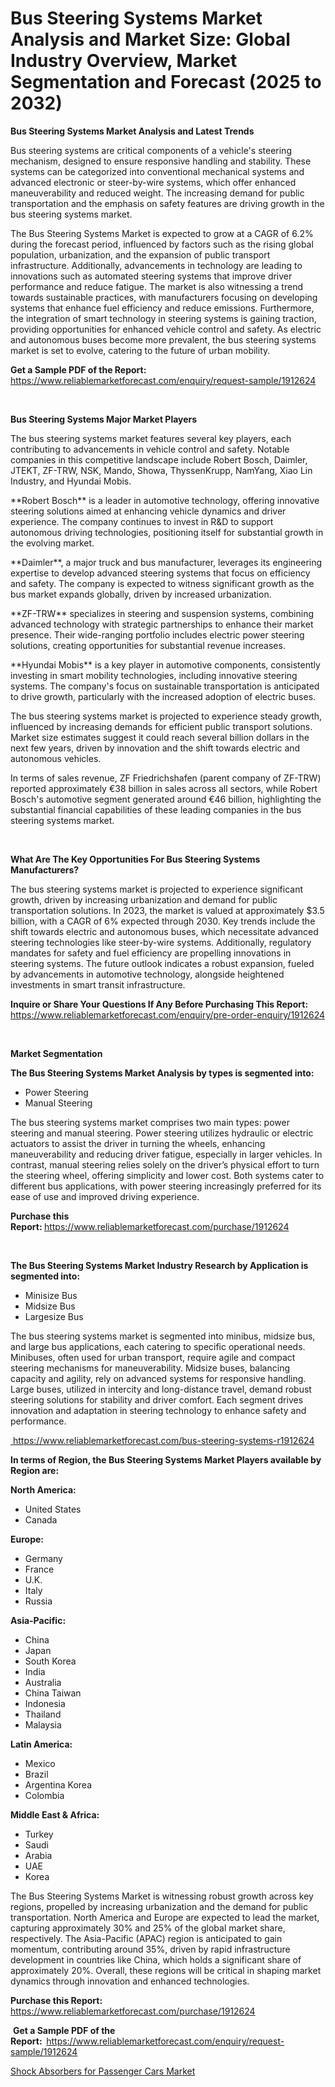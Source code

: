 <p><h1>Bus Steering Systems Market Analysis and Market Size: Global Industry Overview, Market Segmentation and Forecast (2025 to 2032)</h1></p><p><strong>Bus Steering Systems Market Analysis and Latest Trends</strong></p>
<p><p>Bus steering systems are critical components of a vehicle's steering mechanism, designed to ensure responsive handling and stability. These systems can be categorized into conventional mechanical systems and advanced electronic or steer-by-wire systems, which offer enhanced maneuverability and reduced weight. The increasing demand for public transportation and the emphasis on safety features are driving growth in the bus steering systems market.</p><p>The Bus Steering Systems Market is expected to grow at a CAGR of 6.2% during the forecast period, influenced by factors such as the rising global population, urbanization, and the expansion of public transport infrastructure. Additionally, advancements in technology are leading to innovations such as automated steering systems that improve driver performance and reduce fatigue. The market is also witnessing a trend towards sustainable practices, with manufacturers focusing on developing systems that enhance fuel efficiency and reduce emissions. Furthermore, the integration of smart technology in steering systems is gaining traction, providing opportunities for enhanced vehicle control and safety. As electric and autonomous buses become more prevalent, the bus steering systems market is set to evolve, catering to the future of urban mobility.</p></p>
<p><strong>Get a Sample PDF of the Report:&nbsp;</strong> <a href="https://www.reliablemarketforecast.com/enquiry/request-sample/1912624?utm_campaign=3178&utm_medium=2&utm_source=Github&utm_content=ia&utm_term=31032025&utm_id=bus-steering-systems">https://www.reliablemarketforecast.com/enquiry/request-sample/1912624</a></p>
<p>&nbsp;</p>
<p><strong>Bus Steering Systems Major Market Players</strong></p>
<p><p>The bus steering systems market features several key players, each contributing to advancements in vehicle control and safety. Notable companies in this competitive landscape include Robert Bosch, Daimler, JTEKT, ZF-TRW, NSK, Mando, Showa, ThyssenKrupp, NamYang, Xiao Lin Industry, and Hyundai Mobis.</p><p>**Robert Bosch** is a leader in automotive technology, offering innovative steering solutions aimed at enhancing vehicle dynamics and driver experience. The company continues to invest in R&D to support autonomous driving technologies, positioning itself for substantial growth in the evolving market.</p><p>**Daimler**, a major truck and bus manufacturer, leverages its engineering expertise to develop advanced steering systems that focus on efficiency and safety. The company is expected to witness significant growth as the bus market expands globally, driven by increased urbanization.</p><p>**ZF-TRW** specializes in steering and suspension systems, combining advanced technology with strategic partnerships to enhance their market presence. Their wide-ranging portfolio includes electric power steering solutions, creating opportunities for substantial revenue increases.</p><p>**Hyundai Mobis** is a key player in automotive components, consistently investing in smart mobility technologies, including innovative steering systems. The company's focus on sustainable transportation is anticipated to drive growth, particularly with the increased adoption of electric buses.</p><p>The bus steering systems market is projected to experience steady growth, influenced by increasing demands for efficient public transport solutions. Market size estimates suggest it could reach several billion dollars in the next few years, driven by innovation and the shift towards electric and autonomous vehicles.</p><p>In terms of sales revenue, ZF Friedrichshafen (parent company of ZF-TRW) reported approximately €38 billion in sales across all sectors, while Robert Bosch's automotive segment generated around €46 billion, highlighting the substantial financial capabilities of these leading companies in the bus steering systems market.</p></p>
<p>&nbsp;</p>
<p><strong>What Are The Key Opportunities For Bus Steering Systems Manufacturers?</strong></p>
<p><p>The bus steering systems market is projected to experience significant growth, driven by increasing urbanization and demand for public transportation solutions. In 2023, the market is valued at approximately $3.5 billion, with a CAGR of 6% expected through 2030. Key trends include the shift towards electric and autonomous buses, which necessitate advanced steering technologies like steer-by-wire systems. Additionally, regulatory mandates for safety and fuel efficiency are propelling innovations in steering systems. The future outlook indicates a robust expansion, fueled by advancements in automotive technology, alongside heightened investments in smart transit infrastructure.</p></p>
<p><strong>Inquire or Share Your Questions If Any Before Purchasing This Report:</strong> <a href="https://www.reliablemarketforecast.com/enquiry/pre-order-enquiry/1912624?utm_campaign=3178&utm_medium=2&utm_source=Github&utm_content=ia&utm_term=31032025&utm_id=bus-steering-systems">https://www.reliablemarketforecast.com/enquiry/pre-order-enquiry/1912624</a></p>
<p>&nbsp;</p>
<p><strong>Market Segmentation</strong></p>
<p><strong>The Bus Steering Systems Market Analysis by types is segmented into:</strong></p>
<p><ul><li>Power Steering</li><li>Manual Steering</li></ul></p>
<p><p>The bus steering systems market comprises two main types: power steering and manual steering. Power steering utilizes hydraulic or electric actuators to assist the driver in turning the wheels, enhancing maneuverability and reducing driver fatigue, especially in larger vehicles. In contrast, manual steering relies solely on the driver’s physical effort to turn the steering wheel, offering simplicity and lower cost. Both systems cater to different bus applications, with power steering increasingly preferred for its ease of use and improved driving experience.</p></p>
<p><strong>Purchase this Report:&nbsp;</strong><a href="https://www.reliablemarketforecast.com/purchase/1912624?utm_campaign=3178&utm_medium=2&utm_source=Github&utm_content=ia&utm_term=31032025&utm_id=bus-steering-systems">https://www.reliablemarketforecast.com/purchase/1912624</a></p>
<p>&nbsp;</p>
<p><strong>The Bus Steering Systems Market Industry Research by Application is segmented into:</strong></p>
<p><ul><li>Minisize Bus</li><li>Midsize Bus</li><li>Largesize Bus</li></ul></p>
<p><p>The bus steering systems market is segmented into minibus, midsize bus, and large bus applications, each catering to specific operational needs. Minibuses, often used for urban transport, require agile and compact steering mechanisms for maneuverability. Midsize buses, balancing capacity and agility, rely on advanced systems for responsive handling. Large buses, utilized in intercity and long-distance travel, demand robust steering solutions for stability and driver comfort. Each segment drives innovation and adaptation in steering technology to enhance safety and performance.</p></p>
<p><a href="https://www.reliablemarketforecast.com/bus-steering-systems-r1912624?utm_campaign=3178&utm_medium=2&utm_source=Github&utm_content=ia&utm_term=31032025&utm_id=bus-steering-systems">&nbsp;https://www.reliablemarketforecast.com/bus-steering-systems-r1912624</a></p>
<p><strong>In terms of Region, the Bus Steering Systems Market Players available by Region are:</strong></p>
<p>
    <p> <strong> North America: </strong>
        <ul>
            <li>United States</li>
            <li>Canada</li>
        </ul>
        </p> 
    <p> <strong> Europe: </strong>
        <ul>
            <li>Germany</li>
            <li>France</li>
            <li>U.K.</li>
            <li>Italy</li>
            <li>Russia</li>
        </ul>
        </p> 
    <p> <strong> Asia-Pacific: </strong>
        <ul>
            <li>China</li>
            <li>Japan</li>
            <li>South Korea</li>
            <li>India</li>
            <li>Australia</li>
            <li>China Taiwan</li>
            <li>Indonesia</li>
            <li>Thailand</li>
            <li>Malaysia</li>
        </ul>
        </p> 
    <p> <strong> Latin America: </strong>
        <ul>
            <li>Mexico</li>
            <li>Brazil</li>
            <li>Argentina Korea</li>
            <li>Colombia</li>
        </ul>
        </p> 
    <p> <strong> Middle East & Africa: </strong>
        <ul>
            <li>Turkey</li>
            <li>Saudi</li>
            <li>Arabia</li>
            <li>UAE</li>
            <li>Korea</li>
        </ul>
    </p>
    </p>
<p><p>The Bus Steering Systems Market is witnessing robust growth across key regions, propelled by increasing urbanization and the demand for public transportation. North America and Europe are expected to lead the market, capturing approximately 30% and 25% of the global market share, respectively. The Asia-Pacific (APAC) region is anticipated to gain momentum, contributing around 35%, driven by rapid infrastructure development in countries like China, which holds a significant share of approximately 20%. Overall, these regions will be critical in shaping market dynamics through innovation and enhanced technologies.</p></p>
<p><strong>Purchase this Report: </strong><a href="https://www.reliablemarketforecast.com/purchase/1912624?utm_campaign=3178&utm_medium=2&utm_source=Github&utm_content=ia&utm_term=31032025&utm_id=bus-steering-systems">https://www.reliablemarketforecast.com/purchase/1912624</a></p>
<p>&nbsp;<strong>Get a Sample PDF of the Report:&nbsp;&nbsp;</strong><a href="https://www.reliablemarketforecast.com/enquiry/request-sample/1912624?utm_campaign=3178&utm_medium=2&utm_source=Github&utm_content=ia&utm_term=31032025&utm_id=bus-steering-systems">https://www.reliablemarketforecast.com/enquiry/request-sample/1912624</a></p>
<p><strong></strong></p>
<p><p><a href="https://github.com/vigoseiler/Market-Research-Report-List-1/blob/main/shock-absorbers-for-passenger-cars-market.md?utm_campaign=3178&utm_medium=2&utm_source=Github&utm_content=ia&utm_term=31032025&utm_id=bus-steering-systems">Shock Absorbers for Passenger Cars Market</a></p></p>